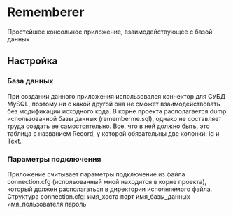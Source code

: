 # Rememberer

Простейшее консольное приложение, взаимодействующее с базой данных

## Настройка

### База данных

При создании данного приложения использовался коннектор для СУБД MySQL, поэтому ни с какой другой она не сможет взаимодействовать без модификации исходного кода.
В корне проекта располагается dump использованной базы данных (rememberme.sql), однако не составляет труда создать ее самостоятельно. Все, что в ней должно быть, это таблица с названием Record, у которой обязательны две колонки: id и Text.

### Параметры подключения

Приложение считывает параметры подключение из файла connection.cfg (испольованный мной находится в корне проекта), который должен располагаться в директории исполняемого файла.
Структура connection.cfg:
	имя_хоста
	порт
	имя_базы_данных
	имя_пользователя
	пароль
